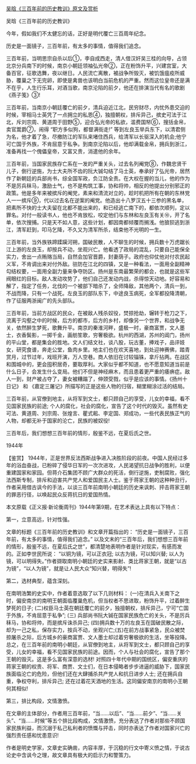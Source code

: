 [吴晗《三百年前的历史教训》原文及赏析](https://www.vrrw.net/wx/10387.html)

吴晗《三百年前的历史教训》

今年，假如我们不太健忘的话，正好是明代覆亡三百周年纪念。

历史是一面镜子，三百年前，有太多的事情，值得我们追念。

三百年前，当明思宗自杀以后①，李自成西走，清人借汉奸吴三桂的向导，占领北京分兵南下的时候，南京小朝廷领袖弘光帝②，正在粉饰升平，兴建宫室，大备百官，征歌选舞，夜以继日。人民流亡离散，被战争所毁灭，被饥饿瘟疫所威胁，覆巢之下无完卵，即使是禽兽也该明白当前危机的严重。然而这位皇帝还是满不在乎，人生行乐耳，对酒当歌，南京沦陷的前夕，他还在排演当代有名的歌剧 《燕子笺》③!

三百年前，当南京小朝廷覆亡的前夕，清兵迫近江北，民穷财尽，内忧外患交迫的时候，宰相马士英凭了一点拥立的私恩④，独擅朝权，排斥异己，摈史可法于江北，斥刘宗周、黄道周于田野⑤，迎合弘光帝的私欲，滥费国帑⑥，搜括金帛，卖官鬻爵⑦，闹得 “职方多似狗，都督满街走!” 等到左良玉举兵东下，以清君侧为名，他才着了急，尽撤防江的军队来堵住西兵，给清军以长驱深入的机会;他宁可亡国于外族，不肯屈意于私争。到南京沦陷以后，他却满载金帛，拥兵到浙江，准备再找一个傀儡皇帝，又富又贵，消遣他的余年。

三百年前，当国家民族存亡系在一发的严重关头，过去名列阉党⑧，作魏忠贤干儿子，倒行逆施，为士大夫所不齿的阮大铖勾结了马士英，奉承好了弘光帝，居然作了新朝廷的兵部尚书，综全国军政，负江防全责。在大权在握的当儿，他的作为不是厉兵秣马，激励士气，也不是构筑工事，协和将帅，相反的他提出分别邪正的政策。他是多年来被摈斥的阉党，素来和清流对立的，趁时机把所有在朝的东林党人一一摈斥⑨，代以过去名在逆案的阉党。他造出十八罗汉五十三参的黑名单，把素所不快的士大夫留在北都不能出来的，和已经逃亡南下的，都依次顺列，定以罪名。对付一般读书人，他也不肯放松，咬定他们与东林和左良玉有关⑩，开了名单，依次搜捕。只是天不如人意，这些计划，都因南都倾覆而搁浅。他狼狈逃到浙江，清军赶到，叩马乞降，不久又为清军所杀，结束他不光明的一生。

三百年前，当外族铁蹄蹂躏河朔，国破民散，人不聊生的时候，拥兵数十万虎踞长江上游的左良玉，却按兵不动，坐观兴亡。他看透了政局的混乱，只要自己能保全实力，舍出一点贿赂当局，自然会加官晋爵，封妻荫子。政府也仰仗他对付农民起义军，不肯调出来对付外敌。驻防在江北的四镇，又是一种看法，一面用全副精神勾结权要，一面用全副力量来争夺防区。扬州是东南最繁荣的都会，也就是这些军阀眼红的目标。敌人发动攻势了，他们自己还发动内战，杀得惊天动地。好容易和解了，指定了任务，北伐的一个被部下暗杀了，全师降敌，其他两个，清兵一到，不战而降，只有一个战死。左良玉的部队东下，中途良玉病死，全军都投降清朝，作了征服两浙闽广的先头部队。

三百年前，当前方战区的民众，在被敌人残杀奴役，焚掠抢劫，辗转于枪刀之下，流离于沟壑之中的时候，后方的都市，后方的乡村，却像另一个世界，和战争无关，依然醉生梦死，歌舞升平。南京的秦淮河畔，盛极一时，豪商富贾，文人墨士，衣香鬓影，一掷千金，画舫笙歌，穷奢极欲。杭州的西湖，苏州的阊门，扬州的平山堂，都是集会的胜地。文人们结文社，谈八股，玩古董，捧戏子，品评妓女，研究食谱，奔走公堂，鱼肉乡里。地主们也在欢天喜地，到处迎神赛佛，踏青赏月，过节过年，戏班开演，万人空巷。商人依旧在讨较锱铢，拿斤拈两。在战区和围城中的，更会囤积居奇，要取厚利。大家似乎都不知道，也不愿意知道当前是什么日子，会发生什么变局。他们不但是神经麻木，而且患着更严重的痿痹症。敌人一到，财产被占夺了，妻女被糟蹋了，伸颈受戮，似乎是应该的事情。《扬州十日记》 和 《嘉定三屠记》所描写的正是这些人物的归宿，糊里糊涂过活的结局。

三百年前，从官僚到地主，从将军到文士，都只顾自己的享受，儿女的幸福，看不见国家民族的前途; 个人的腐化，社会的腐化，宣告了这个时代的毁灭。虽然有史可法、黄道周、刘宗周、张煌言、瞿式耜、李定国、郑成功，一些代表民族正气的人物，却都无补于国家的沦亡，民族的被奴役!

三百年后，我们想想三百年前的情形，殷鉴不远，在夏后氏之世。

1944年



【鉴赏】 1944年，正是世界反法西斯战争进入决胜阶段的前夜。中国人民经过多年的浴血奋战，已粉碎了侵华日军的一次次进攻，人民渴望抗日战争的胜利，以便重建国家和家园。但蒋介石集团不顾广大群众的死活，倒行逆施，吏制腐败，强化法西斯专制，排斥和迫害共产党人和爱国民主人士。鉴于蒋家王朝的这种种丑行，作者采用借古讽今的手法，以谈三百年前南明小朝廷的历史来讽刺、抨击蒋家王朝的罪恶行径，以唤起民众反蒋抗日的爱国热情。

本文原载《正义报·新论衡周刊》1944年第9期，在艺术表达上具有以下特点：

第一，立意高远，针对性强。

文章的标题《三百年前的历史教训》和文章开篇指出的： “历史是一面镜子，三百年前，有太多的事情，值得我们追念。” 以及文末的“三百年后，我们想想三百年前的情形，殷鉴不远，在夏后氏之世”，都清楚地表明作者是针对现实，有感而发的。正如李世民所说： “以铜为镜，可以正衣冠; 以古为镜，可以知兴替; 以人为镜，可以明得失。”作者撷取南明小朝廷的史实来影射、类比蒋家王朝，就是“以古为镜”，“以人为镜”，就是让人民大众“知兴替，明得失”!

第二，选材典型，蕴含深刻。

在南明浩繁的史实中，作者着意选取了以下几则材料： (一)在清兵入关南下之时，偏安南京的南明王朝面临覆巢危机，但当权者不思进取，粉饰升平，过着醉生梦死的日子; (二)权臣马士英在朝廷覆亡的前夕，独擅朝权，排斥异己，宁可“亡国于外族，不肯屈意于私争”; (三) 兵部尚书阮大铖在国家民族危亡的关头，不是厉兵秣马，协和将帅，而是摈斥诛杀异己; (四)拥兵数十万的左良玉在国破民散之际，却为一己之私，保存实力，按兵不动，坐观兴亡;(五)在前方战事紧急，民众被焚掠屠杀之际，后方城乡的豪商富贾、文人墨士却过着穷奢极欲的生活，坐等投降。总之，在三百年前的南明小朝廷，从官僚到地主，从将军到文士，都只顾自己的享受，儿女的幸福，看不见国家民族的前途。因而，个人与社会的腐化，宣告了那个王朝的毁灭。这是多么富有深意的选材! 对照四十年代中期的国统区，偏安重庆的蒋家王朝的权贵、将军、商贾、文士们，在日本侵略者步步进逼的威胁下，国家民族面临沦亡的危险，但他们还在大肆捕杀共产党人和抗日进步人士; 还在拥兵自重，争权夺利，排斥异己; 还在过着花天酒地的生活。这同偏安南京的南明小王朝何其相似!

第三，排比构段，文情激愤。

在文章的主体部分，作者用三百年前，“当……以后”、“当……前夕”、“当……关头”、“当……时候”等五个排比段构成，文情激愤，充分表达了作者对那些不顾国家民族利益，而沉溺于私己私利者的愤慨与抨击，同时亦表达了作者对国家兴亡的强烈责任感和忧患意识!

作者是明史学家，文章史实确凿，内容丰厚，于沉稳的行文中寄义愤之情，于说古论史中含讽今之理，故文章具有极大的启示力和警策力。

